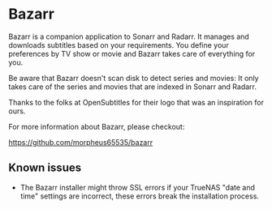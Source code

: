 # Bazarr

Bazarr is a companion application to Sonarr and Radarr. It manages and downloads subtitles based on your requirements. You define your preferences by TV show or movie and Bazarr takes care of everything for you.

Be aware that Bazarr doesn't scan disk to detect series and movies: It only takes care of the series and movies that are indexed in Sonarr and Radarr.

Thanks to the folks at OpenSubtitles for their logo that was an inspiration for ours.

For more information about Bazarr, please checkout:

https://github.com/morpheus65535/bazarr


## Known issues
- The Bazarr installer might throw SSL errors if your TrueNAS "date and time" settings are incorrect, these errors break the installation process.